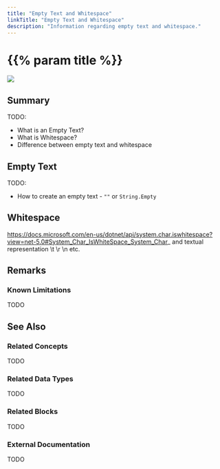 ```yaml
---
title: "Empty Text and Whitespace"
linkTitle: "Empty Text and Whitespace"
description: "Information regarding empty text and whitespace."
---
```


# {{% param title %}}

<img src="/images/work-in-progress.jpg">

## Summary

TODO:

- What is an Empty Text?
- What is Whitespace?
- Difference between empty text and whitespace

## Empty Text

TODO:

- How to create an empty text - `""` or `String.Empty`

## Whitespace

https://docs.microsoft.com/en-us/dotnet/api/system.char.iswhitespace?view=net-5.0#System_Char_IsWhiteSpace_System_Char_ and textual representation \t \r \n etc.

## Remarks

### Known Limitations

TODO

## See Also

### Related Concepts

TODO

### Related Data Types

TODO

### Related Blocks

TODO

### External Documentation

TODO

